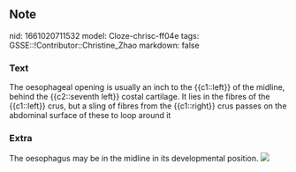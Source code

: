 ## Note
nid: 1661020711532
model: Cloze-chrisc-ff04e
tags: GSSE::!Contributor::Christine_Zhao
markdown: false

### Text
The oesophageal opening is usually an inch to the {{c1::left}} of the midline, behind the {{c2::seventh left}} costal cartilage. It lies in the fibres of the {{c1::left}} crus, but a sling of fibres from the {{c1::right}} crus passes on the abdominal surface of these to loop around it

### Extra
The oesophagus may be in the midline in its developmental position.
<img src="Screen%20Shot%202021-06-02%20at%208.53.31%20pm.png">
